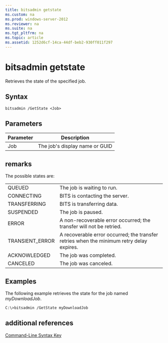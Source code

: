 ```yaml
---
title: bitsadmin getstate
ms.custom: na
ms.prod: windows-server-2012
ms.reviewer: na
ms.suite: na
ms.tgt_pltfrm: na
ms.topic: article
ms.assetid: 1252d6cf-14ca-44df-beb2-930ff011f297
---
```

# bitsadmin getstate
Retrieves the state of the specified job.

## Syntax

```
bitsadmin /GetState <Job>
```

## Parameters

|Parameter|Description|
|-------------|---------------|
|Job|The job's display name or GUID|

## remarks
The possible states are:

|||
|-|-|
|QUEUED|The job is waiting to run.|
|CONNECTING|BITS is contacting the server.|
|TRANSFERRING|BITS is transferring data.|
|SUSPENDED|The job is paused.|
|ERROR|A non\-recoverable error occurred; the transfer will not be retried.|
|TRANSIENT\_ERROR|A recoverable error occurred; the transfer retries when the minimum retry delay expires.|
|ACKNOWLEDGED|The job was completed.|
|CANCELED|The job was canceled.|

## <a name="BKMK_examples"></a>Examples
The following example retrieves the state for the job named *myDownloadJob*.

```
C:\>bitsadmin /GetState myDownloadJob
```

## additional references
[Command-Line Syntax Key](../commandline-syntax-key.md)


